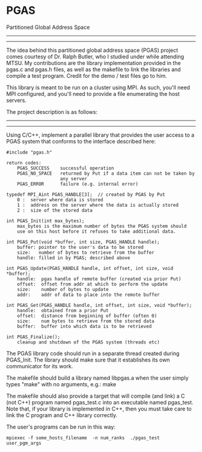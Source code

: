 # PGAS
Partitioned Global Address Space

------------------------------------------------------------------------------
------------------------------------------------------------------------------

The idea behind this partitioned global address space (PGAS) project comes courtesy of Dr. Ralph Butler, who I studied under while attending MTSU. My contributions are the library implementation provided in the pgas.c and pgas.h files, as well as the makefile to link the libraries and compile a test program. Credit for the demo / test files go to him.

This library is meant to be run on a cluster using MPI. As such, you'll need MPI configured, and you'll need to provide a file enumerating the host servers.

The project description is as follows:

------------------------------------------------------------------------------
------------------------------------------------------------------------------

Using C/C++, implement a parallel library that provides the user access
to a PGAS system that conforms to the interface described here:

    #include "pgas.h"

    return codes:
        PGAS_SUCCESS    successful operation
        PGAS_NO_SPACE   returned by Put if a data item can not be taken by
                        any server
        PGAS_ERROR      failure (e.g. internal error)

    typedef MPI_Aint PGAS_HANDLE[3];  // created by PGAS by Put
        0 :  server where data is stored
        1 :  address on the server where the data is actually stored
        2 :  size of the stored data

    int PGAS_Init(int max_bytes);
        max_bytes is the maximum number of bytes the PGAS system should
        use on this host before it refuses to take additional data.

    int PGAS_Put(void *buffer, int size, PGAS_HANDLE handle);
        buffer: pointer to the user's data to be stored
        size:   number of bytes to retrieve from the buffer
        handle: filled in by PGAS; described above

    int PGAS_Update(PGAS_HANDLE handle, int offset, int size, void *buffer);
        handle:  pgas handle of remote buffer (created via prior Put)
        offset:  offset from addr at which to perform the update
        size:    number of bytes to update
        addr:    addr of data to place into the remote buffer

    int PGAS_Get(PGAS_HANDLE handle, int offset, int size, void *buffer);
        handle:  obtained from a prior Put
        offset:  distance from beginning of buffer (often 0)
        size:    num bytes to retrieve from the stored data
        buffer:  buffer into which data is to be retrieved

    int PGAS_Finalize();
        cleanup and shutdown of the PGAS system (threads etc)

The PGAS library code should run in a separate thread created during
PGAS_Init.  The library should make sure that it establishes its own
communicator for its work.

The makefile should build a library named libpgas.a when the user simply
types "make" with no arguments, e.g.:
    make

The makefile should also provide a target that will compile (and link)
a C (not C++) program named pgas_test.c into an executable named pgas_test.
Note that, if your library is implemented in C++, then you must take
care to link the C program and C++ library correctly.

The user's programs can be run in this way:

    mpiexec -f some_hosts_filename  -n num_ranks  ./pgas_test  user_pgm_args

